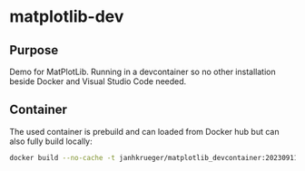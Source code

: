 # matplotlib-dev



## Purpose

Demo for MatPlotLib. Running in a devcontainer so no other installation beside Docker and Visual Studio Code needed.


## Container

The used container is prebuild and can loaded from Docker hub but can also fully build locally:


``` bash
docker build --no-cache -t janhkrueger/matplotlib_devcontainer:20230911 -f .devcontainer/Dockerfile .
```